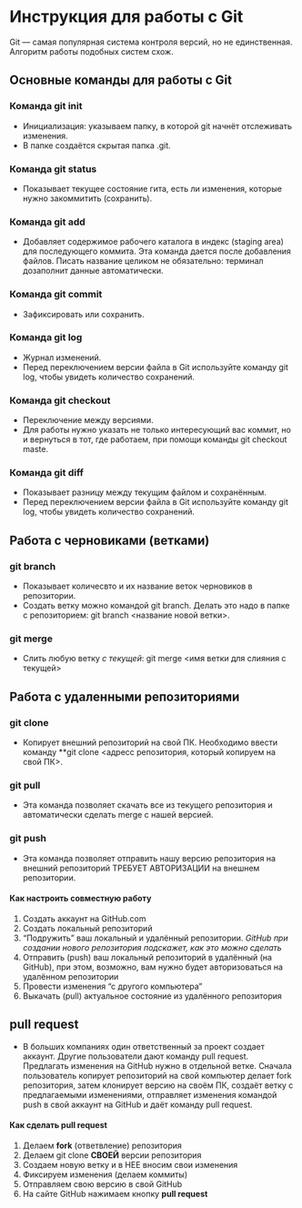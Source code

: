 # Инструкция для работы с Git

Git — самая популярная система контроля
версий, но не единственная. Алгоритм
работы подобных систем схож.

## Основные команды для работы с Git

### Команда git init
* Инициализация: указываем папку, в которой
git начнёт отслеживать изменения.
* В папке создаётся скрытая папка .git.

### Команда git status
* Показывает текущее состояние гита, есть 
ли изменения, которые нужно закоммитить
(сохранить).

### Команда git add
* Добавляет содержимое рабочего каталога в индекс (staging area) для последующего коммита. Эта команда дается после добавления файлов. Писать название целиком не обязательно: терминал дозаполнит данные автоматически.

### Команда git commit
* Зафиксировать или сохранить.

### Команда git log
* Журнал изменений.
* Перед переключением версии файла в Git используйте команду git log, чтобы увидеть количество сохранений.

### Команда git checkout
* Переключение между версиями.
* Для работы нужно указать не только интересующий вас коммит, но и вернуться  в тот, где работаем, при помощи команды  git checkout maste.

### Команда git diff
* Показывает разницу между текущим файлом и сохранённым.
* Перед переключением версии файла в Git используйте команду git log, чтобы увидеть количество сохранений.

## Работа с черновиками (ветками)

### git branch
* Показывает количесвто и их название веток черновиков в репозитории.
* Создать ветку можно командой git branch. Делать это надо в папке с репозиторием: git branch <название новой ветки>. 

### git merge
* Слить любую ветку _с текущей_: git merge <имя ветки для слияния с текущей>

## Работа с удаленными репозиториями

### git clone
* Копирует внешний репозиторий на свой ПК. Необходимо ввести команду **git clone <адресс репозитория, который копируем на свой ПК>.

### git pull
* Эта команда позволяет скачать все из текущего репозитория и автоматически сделать merge с нашей версией.

### git push
* Эта команда позволяет отправить нашу версию репозитория на внешний репозиторий ТРЕБУЕТ АВТОРИЗАЦИИ на внешнем репозитории.

#### Как настроить совместную работу
 1. Создать аккаунт на GitHub.com
 2. Создать локальный репозиторий
 3. “Подружить” ваш локальный и удалённый репозитории. _GitHub при создании нового репозитория подскажет, как это можно сделать_
 4. Отправить (push) ваш локальный репозиторий в удалённый (на GitHub), при этом, возможно, вам нужно будет авторизоваться на удалённом репозитории
 5. Провести изменения “с другого компьютера”
 6. Выкачать (pull) актуальное состояние из удалённого репозитория

 ## pull request

* В больших компаниях один ответственный за проект создает аккаунт. Другие пользователи дают команду pull request. Предлагать изменения на GitHub нужно в отдельной ветке. Сначала пользователь копирует репозиторий на свой компьютер делает fork репозитория, затем клонирует версию на своём ПК, создаёт ветку с предлагаемыми изменениями, отправляет изменения командой push в свой аккаунт на GitHub и даёт команду pull request.

#### Как сделать pull request
1. Делаем **fork** (ответвление) репозитория
2. Делаем git clone **СВОЕЙ** версии репозитория
3. Создаем новую ветку и в НЕЕ вносим свои изменения
4. Фиксируем изменения (делаем коммиты)
5. Отправляем свою версию в свой GitHub
6. На сайте GitHub нажимаем кнопку __pull request__
